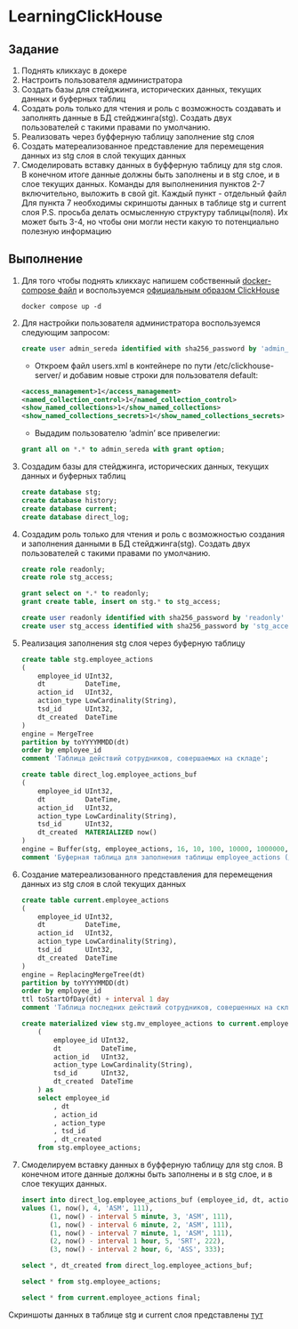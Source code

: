 ﻿# LearningClickHouse
## Задание
1) Поднять кликхаус в докере
2) Настроить пользователя администратора
3) Создать базы для стейджинга, исторических данных, текущих данных и буферных таблиц
4) Создать роль только для чтения и роль с возможность создавать и заполнять данные в БД стейджинга(stg). Создать двух пользователей с такими правами по умолчанию.
5) Реализовать через буфферную таблицу заполнение stg слоя
6) Создать матереализованное представление для перемещения данных из stg слоя в слой текущих данных
7) Смоделировать вставку данных в буфферную таблицу для stg слоя. В конечном итоге данные должны быть заполнены и в stg слое, и в слое текущих данных.
Команды для выполнениния пунктов 2-7 включительно, выложить в свой git. Каждый пункт - отдельный файл
Для пункта 7 необходимы скриншоты данных в таблице stg и current слоя
P.S. просьба делать осмысленную структуру таблицы(поля). Их может быть 3-4, но чтобы они могли нести какую то потенциально полезную информацию

## Выполнение
1. Для того чтобы поднять кликхаус напишем собственный [docker-compose файл](docker-compose.yml) и воспользуемся [официальным образом ClickHouse](https://hub.docker.com/r/clickhouse/clickhouse-server/)
    ```
    docker compose up -d
    ```

2. Для настройки пользователя администратора воспользуемся следующим запросом:
    ```sql
    create user admin_sereda identified with sha256_password by 'admin_sereda';
    ```
    - Откроем файл users.xml в контейнере по пути /etc/clickhouse-server/ и добавим новые строки для пользователя default:

    ```xml
    <access_management>1</access_management>
    <named_collection_control>1</named_collection_control>
    <show_named_collections>1</show_named_collections>
    <show_named_collections_secrets>1</show_named_collections_secrets>
    ```
    - Выдадим пользователю ‘admin’ все привелегии:
    ```sql
    grant all on *.* to admin_sereda with grant option;
    ```

3. Создадим базы для стейджинга, исторических данных, текущих данных и буферных таблиц
    ```sql
    create database stg;
    create database history;
    create database current;
    create database direct_log;
    ```

4. Создадим роль только для чтения и роль с возможностью создания и заполнения данными в БД стейджинга(stg). Создать двух пользователей с такими правами по умолчанию.
    ```sql
    create role readonly;
    create role stg_access;

    grant select on *.* to readonly;
    grant create table, insert on stg.* to stg_access;

    create user readonly identified with sha256_password by 'readonly' default role readonly;
    create user stg_access identified with sha256_password by 'stg_access' default role stg_access;
    ```

5. Реализация заполнения stg слоя через буферную таблицу
    ```sql
    create table stg.employee_actions
    (
        employee_id UInt32,
        dt          DateTime,
        action_id   UInt32,
        action_type LowCardinality(String),
        tsd_id      UInt32,
        dt_created  DateTime
    )
    engine = MergeTree
    partition by toYYYYMMDD(dt)
    order by employee_id
    comment 'Таблица действий сотрудников, совершаемых на складе';

    create table direct_log.employee_actions_buf
    (
        employee_id UInt32,
        dt          DateTime,
        action_id   UInt32,
        action_type LowCardinality(String),
        tsd_id      UInt32,
        dt_created  MATERIALIZED now()
    )
    engine = Buffer(stg, employee_actions, 16, 10, 100, 10000, 1000000, 10000000, 100000000)
    comment 'Буферная таблица для заполнения таблицы employee_actions (Действия сотрудников)';
    ```

6. Создание матереализованного представления для перемещения данных из stg слоя в слой текущих данных
    ```sql
    create table current.employee_actions
    (
        employee_id UInt32,
        dt          DateTime,
        action_id   UInt32,
        action_type LowCardinality(String),
        tsd_id      UInt32,
        dt_created  DateTime
    )
    engine = ReplacingMergeTree(dt)
    partition by toYYYYMMDD(dt)
    order by employee_id
    ttl toStartOfDay(dt) + interval 1 day
    comment 'Таблица последних действий сотрудников, совершенных на складе';

    create materialized view stg.mv_employee_actions to current.employee_actions 
        (
            employee_id UInt32,
            dt          DateTime,
            action_id   UInt32,
            action_type LowCardinality(String),
            tsd_id      UInt32,
            dt_created  DateTime
        ) as
        select employee_id
            , dt
            , action_id
            , action_type
            , tsd_id
            , dt_created
        from stg.employee_actions;
    ```

7. Смоделируем вставку данных в буфферную таблицу для stg слоя. В конечном итоге данные должны быть заполнены и в stg слое, и в слое текущих данных.
    ```sql
    insert into direct_log.employee_actions_buf (employee_id, dt, action_id, action_type, tsd_id)
    values (1, now(), 4, 'ASM', 111),
           (1, now() - interval 5 minute, 3, 'ASM', 111),
           (1, now() - interval 6 minute, 2, 'ASM', 111),
           (1, now() - interval 7 minute, 1, 'ASM', 111),
           (2, now() - interval 1 hour, 5, 'SRT', 222),
           (3, now() - interval 2 hour, 6, 'ASS', 333);

    select *, dt_created from direct_log.employee_actions_buf;

    select * from stg.employee_actions;

    select * from current.employee_actions final;
    ```

Скриншоты данных в таблице stg и current слоя представлены [тут](screenshots)
